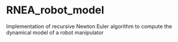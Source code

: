 # RNEA_robot_model
Implementation of recursive Newton Euler algorithm to compute the dynamical model of a robot manipulator
